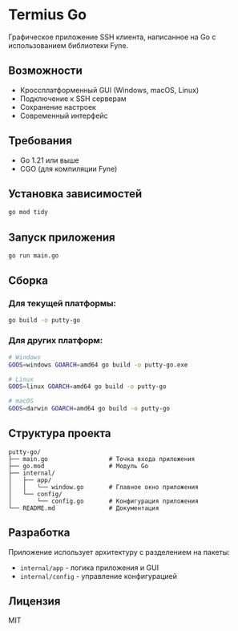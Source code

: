 # Termius Go

Графическое приложение SSH клиента, написанное на Go с использованием библиотеки Fyne.

## Возможности

- Кроссплатформенный GUI (Windows, macOS, Linux)
- Подключение к SSH серверам
- Сохранение настроек
- Современный интерфейс

## Требования

- Go 1.21 или выше
- CGO (для компиляции Fyne)

## Установка зависимостей

```bash
go mod tidy
```

## Запуск приложения

```bash
go run main.go
```

## Сборка

### Для текущей платформы:
```bash
go build -o putty-go
```

### Для других платформ:
```bash
# Windows
GOOS=windows GOARCH=amd64 go build -o putty-go.exe

# Linux
GOOS=linux GOARCH=amd64 go build -o putty-go

# macOS
GOOS=darwin GOARCH=amd64 go build -o putty-go
```

## Структура проекта

```
putty-go/
├── main.go                 # Точка входа приложения
├── go.mod                  # Модуль Go
├── internal/
│   ├── app/
│   │   └── window.go       # Главное окно приложения
│   └── config/
│       └── config.go       # Конфигурация приложения
└── README.md               # Документация
```

## Разработка

Приложение использует архитектуру с разделением на пакеты:
- `internal/app` - логика приложения и GUI
- `internal/config` - управление конфигурацией

## Лицензия

MIT
